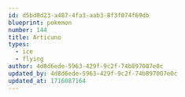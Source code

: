 ```yaml
---
id: d5bd0d23-a487-4fa3-aab3-8f3f074f69db
blueprint: pokemon
number: 144
title: Articuno
types:
  - ice
  - flying
author: 4d8d6ede-5963-429f-9c2f-74b897007e0c
updated_by: 4d8d6ede-5963-429f-9c2f-74b897007e0c
updated_at: 1716087164
---
```


